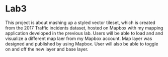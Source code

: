# Lab3

This project is about mashing up a styled vector tileset, which is created from the 2017 Traffic incidents dataset, hosted on Mapbox with my mapping application developed in the previous lab. Users will be able to load and and visualize a different map laer from my Mapbox account. Map layer was designed and published by using Mapbox. User will also be able to toggle on and off the new layer and base layer. 
